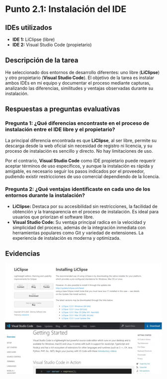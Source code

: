 # Punto 2.1: Instalación del IDE

## IDEs utilizados
- **IDE 1:** LiClipse (libre)
- **IDE 2:** Visual Studio Code (propietario)

## Descripción de la tarea
He seleccionado dos entornos de desarrollo diferentes: uno libre (**LiClipse**) y otro propietario (**Visual Studio Code**). El objetivo de la tarea es instalar ambos IDEs en mi equipo y documentar el proceso mediante capturas, analizando las diferencias, similitudes y ventajas observadas durante su instalación.

## Respuestas a preguntas evaluativas

### Pregunta 1: ¿Qué diferencias encontraste en el proceso de instalación entre el IDE libre y el propietario?
La principal diferencia encontrada es que **LiClipse**, al ser libre, permite su descarga desde la web oficial sin necesidad de registro ni licencia, y su proceso de instalación es sencillo y directo. No hay limitaciones de uso.

Por el contrario, **Visual Studio Code** como IDE propietario puede requerir aceptar términos de uso específicos, y aunque la instalación es rápida y amigable, es necesario seguir los pasos indicados por el proveedor, pudiendo existir restricciones de uso comercial dependiendo de la licencia.

### Pregunta 2: ¿Qué ventajas identificaste en cada uno de los entornos durante la instalación?
- **LiClipse:** Destaca por su accesibilidad sin restricciones, la facilidad de obtención y la transparencia en el proceso de instalación. Es ideal para usuarios que priorizan el software libre.
- **Visual Studio Code:** Su ventaja principal radica en la velocidad y simplicidad del proceso, además de la integración inmediata con herramientas populares como Git y variedad de extensiones. La experiencia de instalación es moderna y optimizada.

## Evidencias
![Captura 1](capturas/punto_1_captura_1.png)
![Captura 2](capturas/punto_1_captura_2.png)